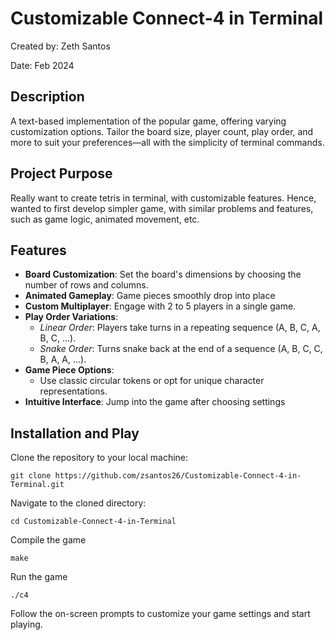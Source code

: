 # Customizable Connect-4 in Terminal

Created by: Zeth Santos

Date: Feb 2024

## Description
A text-based implementation of the popular game, offering varying customization options. Tailor the board size, player count, play order, and more to suit your preferences—all with the simplicity of terminal commands.

## Project Purpose
Really want to create tetris in terminal, with customizable features. Hence, wanted to first develop simpler game, with similar problems and features, such as game logic, animated movement, etc.

## Features
- **Board Customization**: Set the board's dimensions by choosing the number of rows and columns.
- **Animated Gameplay**: Game pieces smoothly drop into place
- **Custom Multiplayer**: Engage with 2 to 5 players in a single game.
- **Play Order Variations**:
  - *Linear Order*: Players take turns in a repeating sequence (A, B, C, A, B, C, ...).
  - *Snake Order*: Turns snake back at the end of a sequence (A, B, C, C, B, A, A, ...).
- **Game Piece Options**:
  - Use classic circular tokens or opt for unique character representations.
- **Intuitive Interface**: Jump into the game after choosing settings

## Installation and Play

Clone the repository to your local machine:

```shell
git clone https://github.com/zsantos26/Customizable-Connect-4-in-Terminal.git
```
Navigate to the cloned directory:

```shell
cd Customizable-Connect-4-in-Terminal
```

Compile the game

```shell
make
```

Run the game

```shell
./c4
```

Follow the on-screen prompts to customize your game settings and start playing.
